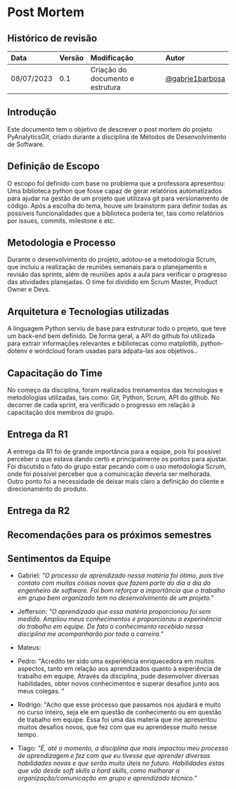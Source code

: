 # Post Mortem

## Histórico de revisão

| Data       | Versão | Modificação                                  | Autor                                             |
| :--------- | :----- | :------------------------------------------- | :------------------------------------------------ |
| 08/07/2023 | 0.1    | Criação do documento e estrutura             | [@gabrie1barbosa](https://github.com/gabrie1barbosa)  |

## Introdução

Este documento tem o objetivo de descrever o post mortem do projeto PyAnalyticsGit, criado durante a disciplina de Métodos de Desenvolvimento de Software. 

## Definição de Escopo

O escopo foi definido com base no problema que a professora apresentou: Uma biblioteca python que fosse capaz de gerar relatórios automatizados para 
ajudar na gestão de um projeto que utilizava git para versionamento de código. Após a escolha do tema, houve um brainstorm para definir todas as possíveis funcionalidades que a biblioteca poderia ter, tais como 
relatórios por issues, commits, milestone e etc.

## Metodologia e Processo

Durante o desenvolvimento do projeto, adotou-se a metodologia Scrum, que incluiu a realização de reuniões semanais para o planejamento e revisão das sprints, além de reuniões após a aula para verificar o progresso das atividades planejadas.
O time foi dividido em Scrum Master, Product Owner e Devs. 

## Arquitetura e Tecnologias utilizadas

A linguagem Python serviu de base para estruturar todo o projeto, que teve um back-end bem definido. De forma geral, a API do github foi utilizada para extrair informações relevantes e bibliotecas como matplotlib, python-dotenv e wordcloud foram usadas para adpata-las aos objetivos..

## Capacitação do Time

No começo da disciplina, foram realizados treinamentos das tecnologias e metodologias utilizadas, tais como: Git, Python, Scrum, API do github. No decorrer de cada sprint, era verificado o progresso em relação à capacitação dos membros do grupo.

## Entrega da R1

A entrega da R1 foi de grande importância para a equipe, pois foi possível perceber o que estava dando certo e principalmente os pontos para ajustar.
Foi discutido o fato do grupo estar pecando com o uso metodologia Scrum, onde foi possível perceber que a comunicação deveria ser melhorada. Outro ponto foi a necessidade de deixar mais claro a definição do cliente e direcionamento do produto.

## Entrega da R2

## Recomendações para os próximos semestres

## Sentimentos da Equipe

+ Gabriel: _"O processo de aprendizado nessa matéria foi ótimo, pois tive contato com muitas coisas novas que fazem parte do dia a dia do engenheiro de software.
Foi bom reforçar a importância que o trabalho em grupo bem organizado tem no desenvolvimento de um projeto."_

+ Jefferson: _"O aprendizado que essa matéria proporcionou foi sem medida. Ampliou meus conhecimentos e proporcionou a experinência do trabalho em equipe. De fato o conhecimento recebido nessa disciplina me acompanharão por toda a carreira."_

+ Mateus:

+ Pedro: "Acredito ter sido uma experiência enriquecedora em muitos aspectos, tanto em relação aos aprendizados quanto à experiência de trabalho em equipe. Através da disciplina, pude desenvolver diversas habilidades, obter novos conhecimentos e superar desafios junto aos meus colegas. "

+ Rodrigo: "Acho que esse processo que passamos nos ajudará e muito no curso inteiro, seja ele em questão de conhecimento ou em questão de trabalho em equipe. Essa foi uma das materia que me apresentou muitos desafios novos, que fez com que eu aprendesse muito nesse tempo. 

+ Tiago: _"É, até o momento, a disciplina que mais impactou meu processo de aprendizagem e fez com que eu tivesse que aprender diversas habilidades novas e que serão muito úteis no futuro.
  Habilidades estas que vão desde soft skills a hard skills, como melhorar a organização/comunicação em grupo e aprendizado técnico."_
